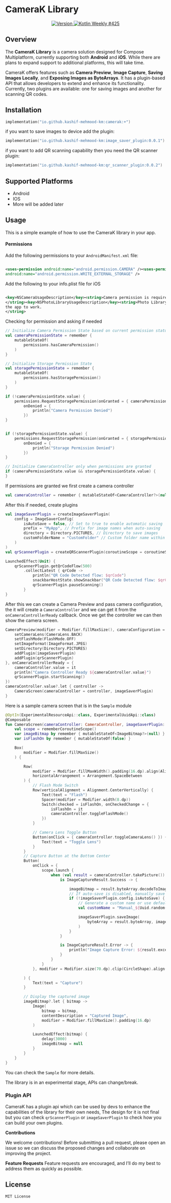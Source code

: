 # CameraK Library

<p align="center">
  <a href="https://github.com/Kashif-E/CameraK/releases/tag/0.0.5">
    <img src="https://img.shields.io/github/v/release/kashif-e/camerak" alt="Version">
  </a>
  <a href="https://mailchi.mp/kotlinweekly/kotlin-weekly-425">
    <img src="https://img.shields.io/badge/Kotlin_Weekly-425-blue" alt="Kotlin Weekly #425">
  </a>
</p>

## Overview

The **CameraK Library** is a camera solution designed for Compose Multiplatform, currently
supporting both **Android** and **iOS**. While there are plans to expand support to additional
platforms, this will take time.

CameraK offers features such as **Camera Preview**, **Image Capture**, **Saving Images Locally**,
and **Exposing Images as ByteArrays**. It has a plugin-based API that allows developers to extend
and enhance its functionality. Currently, two plugins are available: one for saving images and
another for scanning QR codes.

## Installation

```Kotlin  
implementation("io.github.kashif-mehmood-km:camerak:+")  
```  

if you want to save images to device add the plugin:

```Kotlin
implementation("io.github.kashif-mehmood-km:image_saver_plugin:0.0.1")
````

if you want to add QR scanning capability then you need the QR scanner plugin:

```Kotlin
implementation("io.github.kashif-mehmood-km:qr_scanner_plugin:0.0.2")
```

## Supported Platforms

- Android
- IOS
- More will be added later

## Usage

This is a simple example of how to use the CameraK library in your app.

#### Permissions

Add the following permissions to your `AndroidManifest.xml` file:

```xml  

<uses-permission android:name="android.permission.CAMERA" /><uses-permission
android:name="android.permission.WRITE_EXTERNAL_STORAGE" />  
```  

Add the following to your info.plist file for iOS

```xml  

<key>NSCameraUsageDescription</key><string>Camera permission is required for the app to work.
</string><key>NSPhotoLibraryUsageDescription</key><string>Photo Library permission is required for
the app to work.
</string>  
```  

Checking for permission and asking if needed

```Kotlin
// Initialize Camera Permission State based on current permission status  
val cameraPermissionState = remember {
    mutableStateOf(
        permissions.hasCameraPermission()
    )
}

// Initialize Storage Permission State  
val storagePermissionState = remember {
    mutableStateOf(
        permissions.hasStoragePermission()
    )
}

if (!cameraPermissionState.value) {
    permissions.RequestStoragePermission(onGranted = { cameraPermissionState.value = true },
        onDenied = {
            println("Camera Permission Denied")
        })
}


if (!storagePermissionState.value) {
    permissions.RequestStoragePermission(onGranted = { storagePermissionState.value = true },
        onDenied = {
            println("Storage Permission Denied")
        })
}

// Initialize CameraController only when permissions are granted  
if (cameraPermissionState.value && storagePermissionState.value) {
}

```

If permissions are granted we first create a camera controller

```Kotlin
val cameraController = remember { mutableStateOf<CameraController?>(null) }
```

After this if needed, create plugins

```Kotlin
val imageSaverPlugin = createImageSaverPlugin(
    config = ImageSaverConfig(
        isAutoSave = false, // Set to true to enable automatic saving  
        prefix = "MyApp", // Prefix for image names when auto-saving  
        directory = Directory.PICTURES, // Directory to save images  
        customFolderName = "CustomFolder" // Custom folder name within the directory, only works on android for now  
    )
)
val qrScannerPlugin = createQRScannerPlugin(coroutineScope = coroutineScope)

LaunchedEffect(Unit) {
    qrScannerPlugin.getQrCodeFlow(500)
        .collectLatest { qrCode ->
            println("QR Code Detected flow: $qrCode")
            snackbarHostState.showSnackbar("QR Code Detected flow: $qrCode")
            qrScannerPlugin.pauseScanning()
        }
}
```

After this we can create a Camera Preview and pass camera configuration, the it will create a
`CameraController` and we can get it from the `onCameraControllerReady` callback. Once we get the
controller we can then show the camera screen.

```Kotlin
CameraPreview(modifier = Modifier.fillMaxSize(), cameraConfiguration = {
    setCameraLens(CameraLens.BACK)
    setFlashMode(FlashMode.OFF)
    setImageFormat(ImageFormat.JPEG)
    setDirectory(Directory.PICTURES)
    addPlugin(imageSaverPlugin)
    addPlugin(qrScannerPlugin)
}, onCameraControllerReady = {
    cameraController.value = it
    println("Camera Controller Ready ${cameraController.value}")
    qrScannerPlugin.startScanning()
})
cameraController.value?.let { controller ->
    CameraScreen(cameraController = controller, imageSaverPlugin)
}
```

Here is a sample camera screen that is in the `Sample` module

```Kotlin
@OptIn(ExperimentalResourceApi::class, ExperimentalUuidApi::class)
@Composable
fun CameraScreen(cameraController: CameraController, imageSaverPlugin: ImageSaverPlugin) {
    val scope = rememberCoroutineScope()
    var imageBitmap by remember { mutableStateOf<ImageBitmap?>(null) }
    var isFlashOn by remember { mutableStateOf(false) }

    Box(
        modifier = Modifier.fillMaxSize()
    ) {

        Row(
            modifier = Modifier.fillMaxWidth().padding(16.dp).align(Alignment.TopStart),
            horizontalArrangement = Arrangement.SpaceBetween
        ) {
            // Flash Mode Switch  
            Row(verticalAlignment = Alignment.CenterVertically) {
                Text(text = "Flash")
                Spacer(modifier = Modifier.width(8.dp))
                Switch(checked = isFlashOn, onCheckedChange = {
                    isFlashOn = it
                    cameraController.toggleFlashMode()
                })
            }

            // Camera Lens Toggle Button  
            Button(onClick = { cameraController.toggleCameraLens() }) {
                Text(text = "Toggle Lens")
            }
        }
        // Capture Button at the Bottom Center  
        Button(
            onClick = {
                scope.launch {
                    when (val result = cameraController.takePicture()) {
                        is ImageCaptureResult.Success -> {

                            imageBitmap = result.byteArray.decodeToImageBitmap()
                            // If auto-save is disabled, manually save the image  
                            if (!imageSaverPlugin.config.isAutoSave) {
                                // Generate a custom name or use default  
                                val customName = "Manual_${Uuid.random().toHexString()}"

                                imageSaverPlugin.saveImage(
                                    byteArray = result.byteArray, imageName = customName
                                )
                            }
                        }

                        is ImageCaptureResult.Error -> {
                            println("Image Capture Error: ${result.exception.message}")
                        }
                    }
                }
            }, modifier = Modifier.size(70.dp).clip(CircleShape).align(Alignment.BottomCenter)

        ) {
            Text(text = "Capture")
        }

        // Display the captured image  
        imageBitmap?.let { bitmap ->
            Image(
                bitmap = bitmap,
                contentDescription = "Captured Image",
                modifier = Modifier.fillMaxSize().padding(16.dp)
            )

            LaunchedEffect(bitmap) {
                delay(3000)
                imageBitmap = null
            }
        }
    }
}
```

You can check the `Sample` for more details.

The library is in an experimental stage, APIs can change/break.

### Plugin API

CameraK has a plugin api which can be used by devs to enhance the capabilities of the library for their own needs, The design for it is not final but you can check `qrScannerPlugin` or `imageSaverPlugin` to check how you can build your own plugins.


**Contributions**

We welcome contributions! Before submitting a pull request, please open an issue so we can discuss
the proposed changes and collaborate on improving the project.

**Feature Requests**
Feature requests are encouraged, and I’ll do my best to address them as quickly as possible.

## License

```  
MIT License  
```
